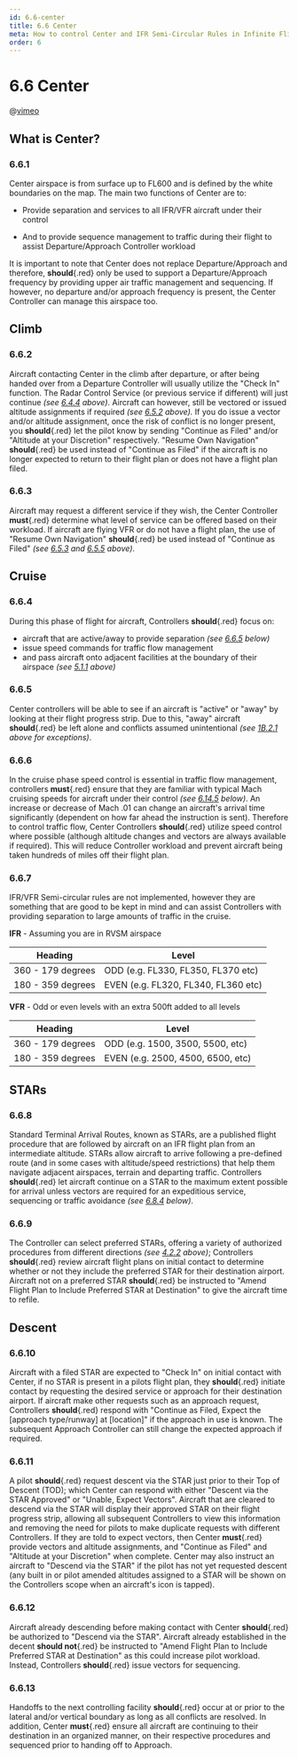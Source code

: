 ```yaml
---
id: 6.6-center
title: 6.6 Center
meta: How to control Center and IFR Semi-Circular Rules in Infinite Flight.
order: 6
---
```


# 6.6 Center


@[vimeo](423210474)


## What is Center?



### 6.6.1    

Center airspace is from surface up to FL600 and is defined by the white boundaries on the map. The main two functions of Center are to:

 

 -    Provide separation and services to all IFR/VFR aircraft under their control

 -    And to provide sequence management to traffic during their flight to assist Departure/Approach Controller workload

 

It is important to note that Center does not replace Departure/Approach and therefore, **should**{.red} only be used to support a Departure/Approach frequency by providing upper air traffic management and sequencing. If however, no departure and/or approach frequency is present, the Center Controller can manage this airspace too.

 

## Climb



### 6.6.2 

Aircraft contacting Center in the climb after departure, or after being handed over from a Departure Controller will usually utilize the "Check In" function. The Radar Control Service (or previous service if different) will just continue *(see [6.4.4](/guide/atc-manual/6.-radar/6.4-departure-check-in#6.4.4) above)*. Aircraft can however, still be vectored or issued altitude assignments if required *(see [6.5.2](/guide/atc-manual/6.-radar/6.5-flight-following#6.5.2) above).*  If you do issue a vector and/or altitude assignment, once the risk of conflict is no longer present, you **should**{.red} let the pilot know by sending "Continue as Filed" and/or "Altitude at your Discretion" respectively. "Resume Own Navigation" **should**{.red} be used instead of "Continue as Filed" if the aircraft is no longer expected to return to their flight plan or does not have a flight plan filed.



### 6.6.3 

Aircraft may request a different service if they wish, the Center Controller **must**{.red} determine what level of service can be offered based on their workload. If aircraft are flying VFR or do not have a flight plan, the use of "Resume Own Navigation" **should**{.red} be used instead of "Continue as Filed" *(see [6.5.3](/guide/atc-manual/6.-radar/6.5-flight-following#6.5.3) and [6.5.5](/guide/atc-manual/6.-radar/6.5-flight-following#6.5.5) above)*.



## Cruise



### 6.6.4

During this phase of flight for aircraft, Controllers **should**{.red} focus on:



- aircraft that are active/away to provide separation *(see [6.6.5](/guide/atc-manual/6.-radar/6.6-center#6.6.5) below)*
- issue speed commands for traffic flow management
- and pass aircraft onto adjacent facilities at the boundary of their airspace *(see [5.1.1](/guide/atc-manual/5.-airspace/5.1-airspace#5.1.1) above)*



### 6.6.5    

Center controllers will be able to see if an aircraft is "active" or "away" by looking at their flight progress strip. Due to this, "away" aircraft **should**{.red} be left alone and conflicts assumed unintentional *(see [1B.2.1](/guide/atc-manual/1b.-violations/1b.2-violation-reasons#1b.2.1) above for exceptions)*.

 

### 6.6.6

In the cruise phase speed control is essential in traffic flow management, controllers **must**{.red} ensure that they are familiar with typical Mach cruising speeds for aircraft under their control *(see [6.14.5](/guide/atc-manual/6.-radar/6.14-aircraft-speed#6.14.5) below)*. An increase or decrease of Mach .01 can change an aircraft's arrival time significantly (dependent on how far ahead the instruction is sent). Therefore to control traffic flow, Center Controllers **should**{.red} utilize speed control where possible (although altitude changes and vectors are always available if required). This will reduce Controller workload and prevent aircraft being taken hundreds of miles off their flight plan.



### 6.6.7

IFR/VFR Semi-circular rules are not implemented, however they are something that are good to be kept in mind and can assist Controllers with providing separation to large amounts of traffic in the cruise.



**IFR** - Assuming you are in RVSM airspace

| Heading           | Level                               |
| ----------------- | ----------------------------------- |
| 360 - 179 degrees | ODD (e.g. FL330, FL350, FL370 etc)  |
| 180 - 359 degrees | EVEN (e.g. FL320, FL340, FL360 etc) |



**VFR** - Odd or even levels with an extra 500ft added to all levels

| Heading           | Level                             |
| ----------------- | --------------------------------- |
| 360 - 179 degrees | ODD (e.g. 1500, 3500, 5500, etc)  |
| 180 - 359 degrees | EVEN (e.g. 2500, 4500, 6500, etc) |



## STARs



### 6.6.8

Standard Terminal Arrival Routes, known as STARs, are a published flight procedure that are followed by aircraft on an IFR flight plan from an intermediate altitude. STARs allow aircraft to arrive following a pre-defined route (and in some cases with altitude/speed restrictions) that help them navigate adjacent airspaces, terrain and departing traffic. Controllers **should**{.red} let aircraft continue on a STAR to the maximum extent possible for arrival unless vectors are required for an expeditious service, sequencing or traffic avoidance *(see [6.8.4](/guide/atc-manual/6.-radar/6.8-approach#6.8.4) below)*. 



### 6.6.9

The Controller can select preferred STARs, offering a variety of authorized procedures from different directions *(see [4.2.2](/guide/atc-manual/4.-atis/4.2-remarks-and-notams#4.2.2) above)*; Controllers **should**{.red} review aircraft flight plans on initial contact to determine whether or not they include the preferred STAR for their destination airport. Aircraft not on a preferred STAR **should**{.red} be instructed to "Amend Flight Plan to Include Preferred STAR at Destination" to give the aircraft time to refile. 



## Descent 

### 6.6.10

Aircraft with a filed STAR are expected to "Check In" on initial contact with Center, if no STAR is present in a pilots flight plan, they **should**{.red} initiate contact by requesting the desired service or approach for their destination airport. If aircraft make other requests such as an approach request, Controllers **should**{.red} respond with "Continue as Filed, Expect the [approach type/runway] at [location]" if the approach in use is known. The subsequent Approach Controller can still change the expected approach if required. 



### 6.6.11

A pilot **should**{.red} request descent via the STAR just prior to their Top of Descent (TOD); which Center can respond with either "Descent via the STAR Approved" or "Unable, Expect Vectors". Aircraft that are cleared to descend via the STAR will display their approved STAR on their flight progress strip, allowing all subsequent Controllers to view this information and removing the need for pilots to make duplicate requests with different Controllers. If they are told to expect vectors, then Center **must**{.red} provide vectors and altitude assignments, and "Continue as Filed" and "Altitude at your Discretion" when complete.  Center may also instruct an aircraft to "Descend via the STAR" if the pilot has not yet requested descent (any built in or pilot amended altitudes assigned to a STAR will be shown on the Controllers scope when an aircraft's icon is tapped). 



### 6.6.12

Aircraft already descending before making contact with Center **should**{.red} be authorized to "Descend via the STAR". Aircraft already established in the decent **should not**{.red} be instructed to "Amend Flight Plan to Include Preferred STAR at Destination" as this could increase pilot workload. Instead, Controllers **should**{.red} issue vectors for sequencing. 



### 6.6.13

Handoffs to the next controlling facility **should**{.red} occur at or prior to the lateral and/or vertical boundary as long as all conflicts are resolved. In addition, Center **must**{.red} ensure all aircraft are continuing to their destination in an organized manner, on their respective procedures and sequenced prior to handing off to Approach.
